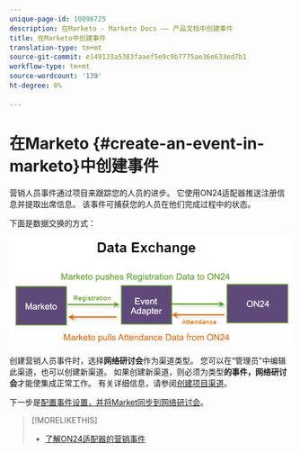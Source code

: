 ```yaml
---
unique-page-id: 10096725
description: 在Marketo - Marketo Docs —— 产品文档中创建事件
title: 在Marketo中创建事件
translation-type: tm+mt
source-git-commit: e149133a5383faaef5e9c9b7775ae36e633ed7b1
workflow-type: tm+mt
source-wordcount: '139'
ht-degree: 0%

---
```



# 在Marketo {#create-an-event-in-marketo}中创建事件

营销人员事件通过项目来跟踪您的人员的进步。 它使用ON24适配器推送注册信息并提取出席信息。 该事件可捕获您的人员在他们完成过程中的状态。

下面是数据交换的方式：

![](assets/image2015-12-16-13-33-56.png)

创建营销人员事件时，选择&#x200B;**网络研讨会**&#x200B;作为渠道类型。 您可以在“管理员”中编辑此渠道，也可以创建新渠道。 如果创建新渠道，则必须为类型&#x200B;**的事件，网络研讨会**&#x200B;才能使集成正常工作。 有关详细信息，请参阅[创建项目渠道](../../../../../product-docs/administration/tags/create-a-program-channel.md)。

下一步是[配置事件设置，并将Market同步到网络研讨会](https://docs.marketo.com/x/IRCa)。

>[!MORELIKETHIS]
>
>* [了解ON24适配器的营销事件](understanding-marketo-on24-adapter-events.md)

>



